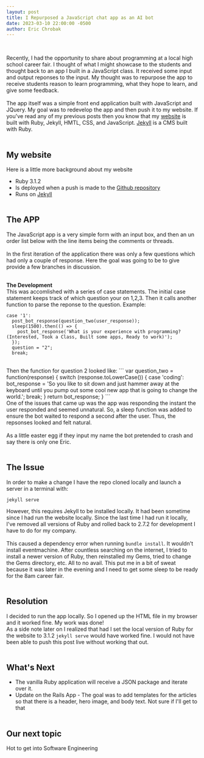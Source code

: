 ```yaml
---
layout: post
title: I Repurposed a JavaScript chat app as an AI bot
date: 2023-03-10 22:00:00 -0500
author: Eric Chrobak
---
```


<br>

Recently, I had the opportunity to share about programming at a local high school career fair. I thought of what I might showcase to the students and thought back to an app I built in a JavaScript class. It received some input and output reponses to the input. My thought was to repurpose the app to receive students reason to learn programming, what they hope to learn, and give some feedback.
<br><br>
The app itself was a simple front end application built with JavaScript and JQuery. My goal was to redevelop the app and then push it to my website. If you've read any of my previous posts then you know that my [website](https://www.ericchrobak.com) is built with Ruby, Jekyll, HMTL, CSS, and JavaScript. [Jekyll](https://jekyllrb.com) is a CMS built with Ruby. 
<br><br>

## **My website**
Here is a little more background about my website
- Ruby 3.1.2
- Is deployed when a push is made to the [Github repository](https://github.com/epunx2/ericchrobak.com)
- Runs on [Jekyll](https://jekyllrb.com)
<br><br>

## **The APP**
The JavaScript app is a very simple form with an input box, and then an un order list below with the line items being the comments or threads.
<br><br>
In the first iteration of the application there was only a few questions which had only a couple of response. Here the goal was going to be to give provide a few branches in discussion. 
<br><br>


**The Development**
<br>
This was accomlished with a series of case statements. The initial case statement keeps track of which question your on 1,2,3. Then it calls another function to parse the reponse to the question. 
Example:
```
case '1':
  post_bot_response(question_two(user_response));
  sleep(1500).then(() => {
    post_bot_response('What is your experience with programming?(Interested, Took a Class, Built some apps, Ready to work)');
  });
  question = "2";
  break;
```
<br>
Then the function for question 2 looked like:
```
var question_two = function(response) {
  switch (response.toLowerCase()) {
    case 'coding':
      bot_response = 'So you like to sit down and just hammer away at the keyboard until you pump out some cool new app that is going to change the world.';
      break;
  }
  return bot_response;
}
```
<br>
One of the issues that came up was the app was responding the instant the user responded and seemed unnatural. So, a sleep function was added to ensure the bot waited to respond a second after the user. Thus, the repsonses looked and felt natural.
<br><br>
As a little easter egg if they input my name the bot pretended to crash and say there is only one Eric. 
<br><br>

## **The Issue**
In order to make a change I have the repo cloned locally and launch a server in a terminal with:
```
jekyll serve
```
However, this requires Jekyll to be installed locally. It had been sometime since I had run the website locally. Since the last time I had run it locally, I've removed all versions of Ruby and rolled back to 2.7.2 for development I have to do for my company. 
<br><br>
This caused a dependency error when running ```bundle install```. It wouldn't install eventmachine. After countless searching on the internet, I tried to install a newer version of Ruby, then reinstalled my Gems, tried to change the Gems directory, etc. All to no avail. This put me in a bit of sweat because it was later in the evening and I need to get some sleep to be ready for the 8am career fair.
<br><br>

## **Resolution**
I decided to run the app locally. So I opened up the HTML file in my browser and it worked fine. My work was done!
<br>
As a side note later on I realized that had I set the local version of Ruby for the website to 3.1.2 ```jekyll serve``` would have worked fine. I would not have been able to push this post live without working that out.
<br><br>

## **What's Next**
- The vanilla Ruby application will receive a JSON package and iterate over it.
- Update on the Rails App - The goal was to add templates for the articles so that there is a header, hero image, and body text. Not sure if I'll get to that
<br><br>

## **Our next topic**
Hot to get into Software Engineering
